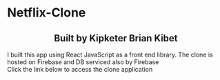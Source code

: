 # Netflix-Clone
<h2 style = "text-align:center"><b>Built by Kipketer Brian Kibet</b></h2>
I built this app using React JavaScript as a front end library. The clone is hosted on Firebase and DB serviced also by Firebase<br/>
Click the link below to access the clone application</br>
<link></link>
